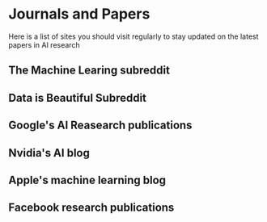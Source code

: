 # Journals and Papers
Here is a list of sites you should visit regularly to stay updated on the latest papers in AI research

## The Machine Learing subreddit

## Data is Beautiful Subreddit

## Google's AI Reasearch publications

## Nvidia's AI blog

## Apple's machine learning blog

## Facebook research publications
